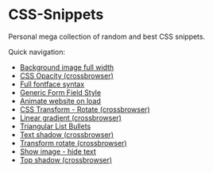 # CSS-Snippets
Personal mega collection of random and best CSS snippets.

Quick navigation:
- [Background image full width](https://github.com/Buda9/CSS-Snippets/blob/master/Background%20image%20full%20width/bg%20img%20full%20width.css)
- [CSS Opacity (crossbrowser)](https://github.com/Buda9/CSS-Snippets/tree/master/CSS%20Opacity%20(crossbrowser))
- [Full fontface syntax](https://github.com/Buda9/CSS-Snippets/tree/master/Full%20fontface%20syntax)
- [Generic Form Field Style](https://github.com/Buda9/CSS-Snippets/tree/master/Generic%20Form%20Field%20Style)
- [Animate website on load](https://github.com/Buda9/CSS-Snippets/blob/master/Animate%20website%20on%20load/animate%20website%20on%20load.css)
- [CSS Transform - Rotate (crossbrowser)](https://github.com/Buda9/CSS-Snippets/blob/master/CSS%20Transform%20-%20Rotate%20(crossbrowser)/transform_rotate.css)
- [Linear gradient (crossbrowser)](https://github.com/Buda9/CSS-Snippets/blob/master/Linear%20gradient%20(crossbrowser)/linear_gradient.css)
- [Triangular List Bullets](https://github.com/Buda9/CSS-Snippets/blob/master/Triangular%20List%20Bullets/triangular_list_bullets.css)
- [Text shadow (crossbrowser)](https://github.com/Buda9/CSS-Snippets/blob/master/Text%20shadow%20(crossbrowser)/text_shadow.css)
- [Transform rotate (crossbrowser)](https://github.com/Buda9/CSS-Snippets/blob/master/Transform%20rotate%20(crossbrowser)/transform_rotate.css)
- [Show image - hide text](https://github.com/Buda9/CSS-Snippets/blob/master/Show%20image%20-%20hide%20text/Image%20replacement.css)
- [Top shadow (crossbrowser)](https://github.com/Buda9/CSS-Snippets/blob/master/Top%20shadow%20(crossbrowser)/top_shadow.css)
